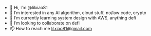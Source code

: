 - 👋 Hi, I’m @lilxiao81
- 👀 I’m interested in any AI algorithm, cloud stuff, no/low code, crypto
- 🌱 I’m currently learning system design with AWS, anything defi 
- 💞️ I’m looking to collaborate on defi
- 📫 How to reach me lilxiao81@gmail.com

<!---
lilxiao81/lilxiao81 is a ✨ special ✨ repository because its `README.md` (this file) appears on your GitHub profile.
You can click the Preview link to take a look at your changes.
--->
